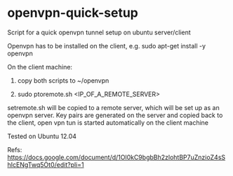 openvpn-quick-setup
===================

Script for a quick openvpn tunnel setup on ubuntu server/client

Openvpn has to be installed on the client, e.g.  sudo apt-get install -y openvpn

On the client machine: 

1) copy both scripts to ~/openvpn

2) sudo ptoremote.sh <IP_OF_A_REMOTE_SERVER>

setremote.sh will be copied to a remote server, which will be set up as an openvpn server.  Key pairs are generated on the server and copied back to the client, open vpn tun is started automatically on the client machine

Tested on Ubuntu 12.04


Refs:
https://docs.google.com/document/d/1Ol0kC9bgbBh2zlohtBP7uZnzioZ4sShIcENgTwq5Ot0/edit?pli=1

